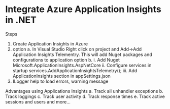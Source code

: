 # Integrate Azure Application Insights in .NET

Steps
1. Create Application Insights in Azure
2. option a. In Visual Studio Right click on project and Add->Add Application Insights Telementry. This will add Nuget packages and configurations to application
   option b. 
      i. Add Nuget Microsoft.ApplicationInsights.AspNetCore
      ii. Configure services in startup   services.AddApplicationInsightsTelemetry();
      iii. Add ApplicationInsights section in appSettings.json
3. ILogger help to load errors, warning message

Advantages using Applications Insights
a. Track all unhandler exceptions
b. Track loggings
c. Track user activity
d. Track response times
e. Track active sessions and users and more...
